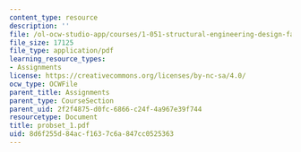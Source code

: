 ```yaml
---
content_type: resource
description: ''
file: /ol-ocw-studio-app/courses/1-051-structural-engineering-design-fall-2003/8d6f255d84acf1637c6a847cc0525363_probset_1.pdf
file_size: 17125
file_type: application/pdf
learning_resource_types:
- Assignments
license: https://creativecommons.org/licenses/by-nc-sa/4.0/
ocw_type: OCWFile
parent_title: Assignments
parent_type: CourseSection
parent_uid: 2f2f4875-d0fc-6866-c24f-4a967e39f744
resourcetype: Document
title: probset_1.pdf
uid: 8d6f255d-84ac-f163-7c6a-847cc0525363
---
```

